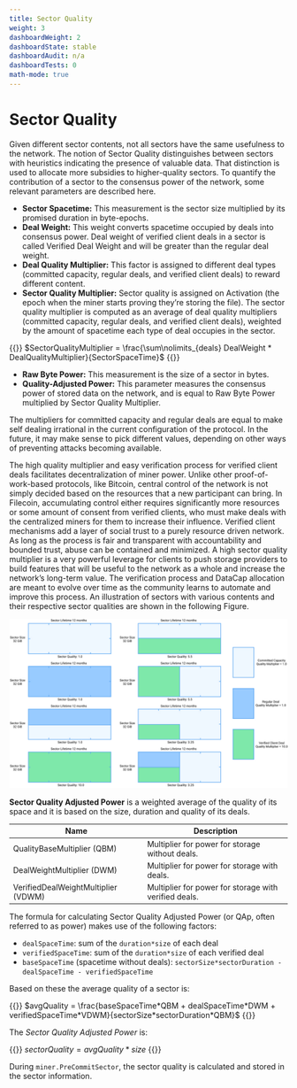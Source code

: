 ```yaml
---
title: Sector Quality
weight: 3
dashboardWeight: 2
dashboardState: stable
dashboardAudit: n/a
dashboardTests: 0
math-mode: true
---
```


# Sector Quality

Given different sector contents, not all sectors have the same usefulness to the network. The notion of Sector Quality distinguishes between sectors with heuristics indicating the presence of valuable data. That distinction is used to allocate more subsidies to higher-quality sectors. To quantify the contribution of a sector to the consensus power of the network, some relevant parameters are described here.

- **Sector Spacetime:** This measurement is the sector size multiplied by its promised duration in byte-epochs.
- **Deal Weight:** This weight converts spacetime occupied by deals into consensus power. Deal weight of verified client deals in a sector is called Verified Deal Weight and will be greater than the regular deal weight.
- **Deal Quality Multiplier:** This factor is assigned to different deal types (committed
capacity, regular deals, and verified client deals) to reward different content.
- **Sector Quality Multiplier:** Sector quality is assigned on Activation (the epoch when the miner starts proving theyʼre storing the file). The sector quality multiplier is computed as an average of deal quality multipliers (committed capacity, regular deals, and verified client deals), weighted by the amount of spacetime each type of deal occupies in the sector.

{{<katex>}}
$SectorQualityMultiplier = \frac{\sum\nolimits_{deals} DealWeight * DealQualityMultiplier}{SectorSpaceTime}$
{{</katex>}}

- **Raw Byte Power:** This measurement is the size of a sector in bytes.
- **Quality-Adjusted Power:** This parameter measures the consensus power of stored data on the network, and is equal to Raw Byte Power multiplied by Sector Quality Multiplier.

The multipliers for committed capacity and regular deals are equal to make self dealing irrational in the current configuration of the protocol. In the future, it may make sense to pick different values, depending on other ways of preventing attacks becoming available.

The high quality multiplier and easy verification process for verified client deals facilitates decentralization of miner power. Unlike other proof-of-work-based protocols, like Bitcoin, central control of the network is not simply decided based on the resources that a new participant can bring. In Filecoin, accumulating control either requires significantly more resources or some amount of consent from verified clients, who must make deals with the centralized miners for them to increase their influence. Verified client mechanisms add a layer of social trust to a purely resource driven network. As long as the process is fair and transparent with accountability and bounded trust, abuse can be contained and minimized. A high sector quality multiplier is a very powerful leverage for clients to push storage providers to build features that will be useful to the network as a whole and increase the networkʼs long-term value. The verification process and DataCap allocation are meant to evolve over time as the community learns to automate and improve this process. An illustration of sectors with various contents and their respective sector qualities are shown in the following Figure.

![Sector Quality](sector-quality.jpg)


**Sector Quality Adjusted Power** is a weighted average of the quality of its space and it is based on the size, duration and quality of its deals.

| Name                         | Description                                           |
|------------------------------|-------------------------------------------------------|
| QualityBaseMultiplier (QBM)  | Multiplier for power for storage without deals.       |
| DealWeightMultiplier  (DWM)  | Multiplier for power for storage with deals.          |
| VerifiedDealWeightMultiplier (VDWM) | Multiplier for power for storage with verified deals. |


The formula for calculating Sector Quality Adjusted Power (or QAp, often referred to as power) makes use of the following factors:
- `dealSpaceTime`: sum of the `duration*size` of each deal
- `verifiedSpaceTime`: sum of the `duration*size` of each verified deal
- `baseSpaceTime` (spacetime without deals): `sectorSize*sectorDuration - dealSpaceTime - verifiedSpaceTime`

Based on these the average quality of a sector is:


{{<katex>}}
$avgQuality = \frac{baseSpaceTime*QBM + dealSpaceTime*DWM + verifiedSpaceTime*VDWM}{sectorSize*sectorDuration*QBM}$
{{</katex>}}

The _Sector Quality Adjusted Power_ is:

{{<katex>}}
$sectorQuality = avgQuality*size$
{{</katex>}}

During `miner.PreCommitSector`, the sector quality is calculated and stored in the sector information.
